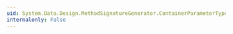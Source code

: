 ```yaml
---
uid: System.Data.Design.MethodSignatureGenerator.ContainerParameterType
internalonly: False
---
```

